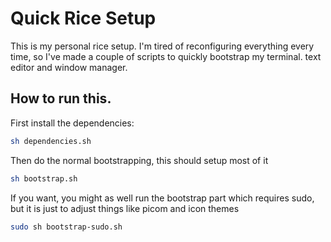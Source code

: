 # Quick Rice Setup

This is my personal rice setup. I'm tired of reconfiguring everything
every time, so I've made a couple of scripts to quickly bootstrap my terminal.
text editor and window manager.


## How to run this.

First install the dependencies:

```sh
sh dependencies.sh
```

Then do the normal bootstrapping,
this should setup most of it

```sh
sh bootstrap.sh
```

If you want, you might as well run the
bootstrap part which requires sudo, but
it is just to adjust things like picom
and icon themes

```sh
sudo sh bootstrap-sudo.sh
```

